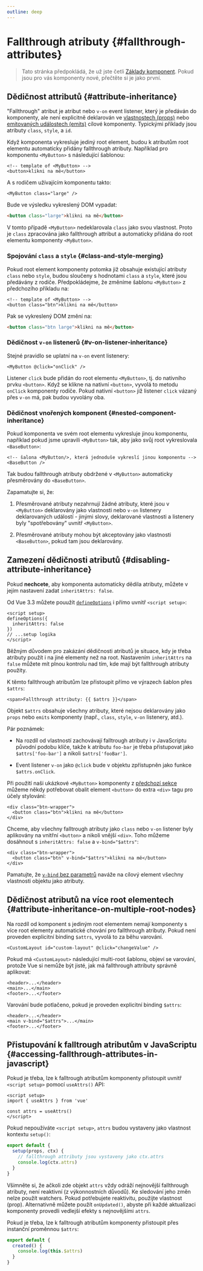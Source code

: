 ```yaml
---
outline: deep
---
```


# Fallthrough atributy {#fallthrough-attributes}

> Tato stránka předpokládá, že už jste četli [Základy komponent](/guide/essentials/component-basics). Pokud jsou pro vás komponenty nové, přečtěte si je jako první.

## Dědičnost attributů {#attribute-inheritance}

"Fallthrough" atribut je atribut nebo `v-on` event listener, který je předáván do komponenty, ale není explicitně deklarován ve [vlastnostech (props)](./props) nebo [emitovaných událostech (emits)](./events#declaring-emitted-events) cílové komponenty. Typickými příklady jsou atributy `class`, `style`, a `id`.

Když komponenta vykresluje jediný root element, budou k atributům root elementu automaticky přidány fallthrough atributy. Například pro komponentu `<MyButton>` s následující šablonou:

```vue-html
<!-- template of <MyButton> -->
<button>klikni na mě</button>
```

A s rodičem užívajícím komponentu takto:

```vue-html
<MyButton class="large" />
```

Bude ve výsledku vykreslený DOM vypadat:

```html
<button class="large">klikni na mě</button>
```

V tomto případě `<MyButton>` nedeklarovala `class` jako svou vlastnost. Proto je `class` zpracována jako fallthrough attribut a automaticky přidána do root elementu komponenty `<MyButton>`.

### Spojování `class` a `style` {#class-and-style-merging}

Pokud root element komponenty potomka již obsahuje existující atributy `class` nebo `style`, budou sloučeny s hodnotami `class` a `style`, které jsou předávány z rodiče. Předpokládejme, že změníme šablonu `<MyButton>` z předchozího příkladu na:

```vue-html
<!-- template of <MyButton> -->
<button class="btn">klikni na mě</button>
```

Pak se vykreslený DOM změní na:

```html
<button class="btn large">klikni na mě</button>
```

### Dědičnost `v-on` listenerů {#v-on-listener-inheritance}

Stejné pravidlo se uplatní na `v-on` event listenery:

```vue-html
<MyButton @click="onClick" />
```

Listener `click` bude přidán do root elementu `<MyButton>`, tj. do nativního prvku `<button>`. Když se klikne na nativní `<button>`, vyvolá to metodu `onClick` komponenty rodiče. Pokud nativní `<button>` již listener `click` vázaný přes `v-on` má, pak budou vyvolány oba.

### Dědičnost vnořených komponent {#nested-component-inheritance}

Pokud komponenta ve svém root elementu vykresluje jinou komponentu, například pokud jsme upravili `<MyButton>` tak, aby jako svůj root vykreslovala `<BaseButton>`:

```vue-html
<!-- šalona <MyButton/>, která jednoduše vykreslí jinou komponentu -->
<BaseButton />
```

Tak budou fallthrough atributy obdržené v `<MyButton>` automaticky přesměrovány do `<BaseButton>`.

Zapamatujte si, že:

1. Přesměrované atributy nezahrnují žádné atributy, které jsou v `<MyButton>` deklarovány jako vlastnosti nebo `v-on` listenery deklarovaných událostí - jinými slovy, deklarované vlastnosti a listenery byly "spotřebovány" uvnitř `<MyButton>`.

2. Přesměrované atributy mohou být akceptovány jako vlastnosti `<BaseButton>`, pokud tam jsou deklarovány.

## Zamezení dědičnosti atributů {#disabling-attribute-inheritance}

Pokud **nechcete**, aby komponenta automaticky dědila atributy, můžete v jejím nastavení zadat `inheritAttrs: false`.

<div class="composition-api">

 Od Vue 3.3 můžete pouužít [`defineOptions`](/api/sfc-script-setup#defineoptions) i přímo uvnitř `<script setup>`:

```vue
<script setup>
defineOptions({
  inheritAttrs: false
})
// ...setup logika
</script>
```

</div>

Běžným důvodem pro zakázání dědičnosti atributů je situace, kdy je třeba atributy použít i na jiné elementy než na root. Nastavením `inheritAttrs` na `false` můžete mít plnou kontrolu nad tím, kde mají být fallthrough atributy použity.

K těmto fallthrough atributům lze přistoupit přímo ve výrazech šablon přes `$attrs`:

```vue-html
<span>Fallthrough attributy: {{ $attrs }}</span>
```

Objekt `$attrs` obsahuje všechny atributy, které nejsou deklarovány jako `props` nebo `emits` komponenty (např., `class`, `style`, `v-on` listenery, atd.).

Pár poznámek:

- Na rozdíl od vlastností zachovávají falltrough atributy i v JavaScriptu původní podobu klíče, takže k atributu `foo-bar` je třeba přistupovat jako `$attrs['foo-bar']` a nikoli `$attrs['fooBar']`.

- Event listener `v-on` jako `@click` bude v objektu zpřístupněn jako funkce `$attrs.onClick`.

Při použití naši ukázkové `<MyButton>` komponenty z [předchozí sekce](#attribute-inheritance) můžeme někdy potřebovat obalit element `<button>` do extra `<div>` tagu pro účely stylování:

```vue-html
<div class="btn-wrapper">
  <button class="btn">klikni na mě</button>
</div>
```

Chceme, aby všechny falltrough atributy jako `class` nebo `v-on` listener byly aplikovány na vnitřní `<button>` a nikoli vnější `<div>`. Toho můžeme dosáhnout s `inheritAttrs: false` a `v-bind="$attrs"`:

```vue-html{2}
<div class="btn-wrapper">
  <button class="btn" v-bind="$attrs">klikni na mě</button>
</div>
```

Pamatujte, že [`v-bind` bez parametrů](/guide/essentials/template-syntax#dynamically-binding-multiple-attributes) naváže na cílový element všechny vlastnosti objektu jako atributy.

## Dědičnost atributů na více root elementech {#attribute-inheritance-on-multiple-root-nodes}

Na rozdíl od komponent s jediným root elementem nemají komponenty s více root elementy automatické chování pro fallthrough atributy. Pokud není proveden explicitní binding `$attrs`, vyvolá to za běhu varování.

```vue-html
<CustomLayout id="custom-layout" @click="changeValue" />
```

Pokud má `<CustomLayout>` následující multi-root šablonu, objeví se varování, protože Vue si nemůže být jisté, jak má fallthrough attributy správně aplikovat:

```vue-html
<header>...</header>
<main>...</main>
<footer>...</footer>
```

Varování bude potlačeno, pokud je proveden explicitní binding `$attrs`:

```vue-html{2}
<header>...</header>
<main v-bind="$attrs">...</main>
<footer>...</footer>
```

## Přistupování k falltrough atributům v JavaScriptu {#accessing-fallthrough-attributes-in-javascript}

<div class="composition-api">

Pokud je třeba, lze k falltrough atributům komponenty přistoupit uvnitř `<script setup>` pomocí `useAttrs()` API:

```vue
<script setup>
import { useAttrs } from 'vue'

const attrs = useAttrs()
</script>
```

Pokud nepoužíváte `<script setup>`, `attrs` budou vystaveny jako vlastnost kontextu `setup()`:

```js
export default {
  setup(props, ctx) {
    // fallthrough attributy jsou vystaveny jako ctx.attrs
    console.log(ctx.attrs)
  }
}
```

Všimněte si, že ačkoli zde objekt `attrs` vždy odráží nejnovější fallthrough atributy, není reaktivní (z výkonnostních důvodů). Ke sledování jeho změn nelze použít watchers. Pokud potřebujete reaktivitu, použijte vlastnost (prop). Alternativně můžete použít `onUpdated()`, abyste při každé aktualizaci komponenty provedli vedlejší efekty s nejnovějšími `attrs`.

</div>

<div class="options-api">

Pokud je třeba, lze k falltrough atributům komponenty přistoupit přes instanční proměnnou `$attrs`:

```js
export default {
  created() {
    console.log(this.$attrs)
  }
}
```

</div>
